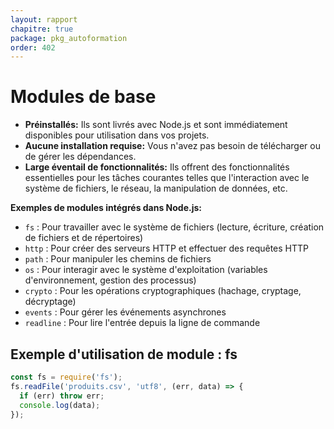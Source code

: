 ```yaml
---
layout: rapport
chapitre: true
package: pkg_autoformation
order: 402
---
```


<!-- new slide -->

# Modules de base

* **Préinstallés:** Ils sont livrés avec Node.js et sont immédiatement disponibles pour utilisation dans vos projets.
* **Aucune installation requise:** Vous n'avez pas besoin de télécharger ou de gérer les dépendances.
* **Large éventail de fonctionnalités:** Ils offrent des fonctionnalités essentielles pour les tâches courantes telles que l'interaction avec le système de fichiers, le réseau, la manipulation de données, etc.

**Exemples de modules intégrés dans Node.js:**

* `fs` : Pour travailler avec le système de fichiers (lecture, écriture, création de fichiers et de répertoires)
* `http` : Pour créer des serveurs HTTP et effectuer des requêtes HTTP
* `path` : Pour manipuler les chemins de fichiers
* `os` : Pour interagir avec le système d'exploitation (variables d'environnement, gestion des processus)
* `crypto` : Pour les opérations cryptographiques (hachage, cryptage, décryptage)
* `events` : Pour gérer les événements asynchrones
* `readline` : Pour lire l'entrée depuis la ligne de commande

<!-- new slide -->

## Exemple d'utilisation de module : fs 

````js
const fs = require('fs');
fs.readFile('produits.csv', 'utf8', (err, data) => {
  if (err) throw err;
  console.log(data);
});
````